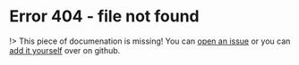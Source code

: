 # Error 404 - file not found

!> This piece of documenation is missing! You can [open an issue](https://github.com/edazpotato/edazpotato.github.io/issues/new/choose) or you can [add it yourself](https://github.com/edazpotato/edazpotato.github.io/tree/master/uzx/docs) over on github.
